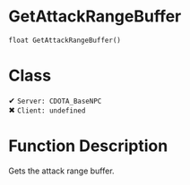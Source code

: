 # GetAttackRangeBuffer
```
float GetAttackRangeBuffer()
```
# Class
✔ `Server: CDOTA_BaseNPC`  
✖ `Client: undefined`  

# Function Description
Gets the attack range buffer.
